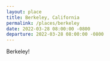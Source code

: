 ```yaml
---
layout: place
title: Berkeley, California
permalink: /places/berkeley
date: 2022-03-28 08:00:00 -0800
departure: 2022-03-28 08:00:00 -0800
---
```


Berkeley!
